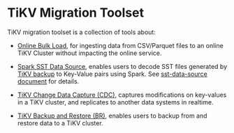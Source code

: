 # TiKV Migration Toolset

TiKV migration toolset is a collection of tools about:

- [Online Bulk Load](./online-bulk-load/README.md), for ingesting data from CSV/Parquet files to an online TiKV Cluster without impacting the online service.

- [Spark SST Data Source](./sst-data-source/README.md), enables users to decode SST files generated by [TiKV backup](https://docs.pingcap.com/tidb/stable/use-br-command-line-tool#back-up-raw-kv-experimental-feature) to Key-Value pairs using Spark. See [sst-data-source document](./sst-data-source/README.md) for details.

- [TiKV Change Data Capture (CDC)](./cdc/README.md), captures modifications on key-values in a TiKV cluster, and replicates to another data systems in realtime.

- [TiKV Backup and Restore (BR)](./br/README.md), enables users to backup from and restore data to a TiKV cluster.
